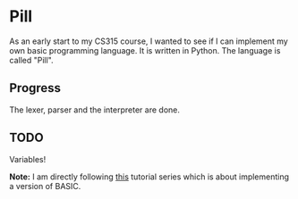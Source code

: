 # Pill
As an early start to my CS315 course, I wanted to see if I can implement my own basic programming language. It is written in Python.
The language is called "Pill".

## Progress

The lexer, parser and the interpreter are done.

## TODO

Variables!

**Note:** I am directly following [this](https://www.youtube.com/playlist?list=PLZQftyCk7_SdoVexSmwy_tBgs7P0b97yD) tutorial series which is about implementing a version of BASIC.
